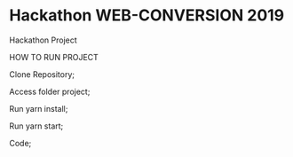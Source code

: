 # Hackathon WEB-CONVERSION 2019

Hackathon Project

HOW TO RUN PROJECT

Clone Repository;

Access folder project;

Run yarn install;

Run yarn start;

Code;
